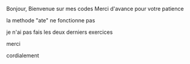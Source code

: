 Bonjour, 
Bienvenue sur mes codes 
Merci d'avance pour votre patience 

la methode "ate" ne fonctionne pas 

je n'ai pas fais les deux derniers exercices

merci 

cordialement 